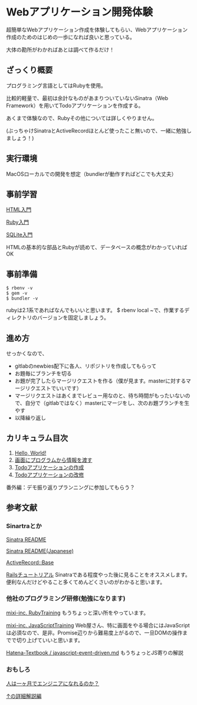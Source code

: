 # Webアプリケーション開発体験
超簡単なWebアプリケーション作成を体験してもらい、Webアプリケーション作成のためのはじめの一歩になれば良いと思っている。

大体の勘所がわかればあとは調べて作るだけ！

## ざっくり概要
プログラミング言語としてはRubyを使用。

比較的軽量で、最初は余計なものがあまりついていないSinatra（Web Framework）を用いてTodoアプリケーションを作成する。
 
あくまで体験なので、Rubyその他については詳しくやりません。

(ぶっちゃけSinatraとActiveRecordほとんど使ったこと無いので、一緒に勉強しましょう！)

## 実行環境
MacOSローカルでの開発を想定（bundlerが動作すればどこでも大丈夫）

## 事前学習
[HTML入門](http://dotinstall.com/lessons/basic_html_v3)

[Ruby入門](http://dotinstall.com/lessons/basic_ruby_v2)

[SQLite入門](http://dotinstall.com/lessons/basic_sqlite)

HTMLの基本的な部品とRubyが読めて、データベースの概念がわかっていればOK

## 事前準備
```
$ rbenv -v
$ gem -v
$ bundler -v
```
rubyは2.1系であればなんでもいいと思います。
$ rbenv local ~で、作業するディレクトリのバージョンを固定しましょう。

## 進め方
せっかくなので、

* gitlabのnewbies配下に各人、リポジトリを作成してもらって
* お題毎にブランチを切る
* お題が完了したらマージリクエストを作る（僕が見ます。masterに対するマージリクエストでいいです）
* マージリクエストはあくまでレビュー用なのと、待ち時間がもったいないので、自分で（gitlabではなく）masterにマージをし、次のお題ブランチを生やす
* 以降繰り返し

## カリキュラム目次
1. [Hello, World!](https://133.208.22.231/newbies/create-web-app/tree/level1/helloworld)
2. [画面にプログラムから情報を渡す](https://133.208.22.231/newbies/create-web-app/tree/level1/useslim)
3. [Todoアプリケーションの作成](https://133.208.22.231/newbies/create-web-app/tree/level2/activerecord)
4. [Todoアプリケーションの改修](https://www.biglobe.net/pages/viewpage.action?pageId=20035660)

番外編：デモ振り返りプランニングに参加してもらう？


## 参考文献
### Sinartraとか
[Sinatra README](http://www.sinatrarb.com/documentation.html)

[Sinatra README(Japanese)](http://www.sinatrarb.com/intro-ja.html)

[ActiveRecord::Base](http://api.rubyonrails.org/classes/ActiveRecord/Base.html)

[Railsチュートリアル](http://railstutorial.jp/)
Sinatraである程度やった後に見ることをオススメします。便利なんだけどやること多くてめんどくさいのがわかると思います。

### 他社のプログラミング研修(勉強になります)

[mixi-inc. RubyTraining](https://github.com/mixi-inc/RubyTraining) 
もうちょっと深い所をやっています。

[mixi-inc. JavaScriptTraining](https://github.com/mixi-inc/JavaScriptTraining)
Web屋さん、特に画面をやる場合にはJavaScriptは必須なので、是非。Promise辺りから難易度上がるので、一旦DOMの操作までで切り上げていいと思います。

[Hatena-Textbook / javascript-event-driven.md](https://github.com/hatena/Hatena-Textbook/blob/master/javascript-event-driven.md)
もうちょっとJS寄りの解説

### おもしろ
[人は一ヶ月でエンジニアになれるのか？](http://www.slideshare.net/kiyotoyamaura/1-45361529)

[↑の詳細解説編](http://www.slideshare.net/livesense/ss-46078743)
